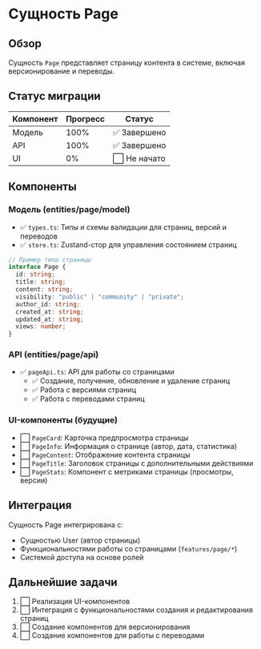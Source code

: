 # Сущность Page

## Обзор

Сущность `Page` представляет страницу контента в системе, включая версионирование и переводы.

## Статус миграции

| Компонент     | Прогресс | Статус                               |
|---------------|----------|--------------------------------------|
| Модель        | 100%     | ✅ Завершено                          |
| API           | 100%     | ✅ Завершено                          |
| UI            | 0%       | ⬜ Не начато                         |

## Компоненты

### Модель (entities/page/model)
- ✅ `types.ts`: Типы и схемы валидации для страниц, версий и переводов
- ✅ `store.ts`: Zustand-стор для управления состоянием страниц

```typescript
// Пример типа страницы
interface Page {
  id: string;
  title: string;
  content: string;
  visibility: "public" | "community" | "private";
  author_id: string;
  created_at: string;
  updated_at: string;
  views: number;
}
```

### API (entities/page/api)
- ✅ `pageApi.ts`: API для работы со страницами
  - ✅ Создание, получение, обновление и удаление страниц
  - ✅ Работа с версиями страниц
  - ✅ Работа с переводами страниц

### UI-компоненты (будущие)
- ⬜ `PageCard`: Карточка предпросмотра страницы
- ⬜ `PageInfo`: Информация о странице (автор, дата, статистика)
- ⬜ `PageContent`: Отображение контента страницы
- ⬜ `PageTitle`: Заголовок страницы с дополнительными действиями
- ⬜ `PageStats`: Компонент с метриками страницы (просмотры, версии)

## Интеграция

Сущность Page интегрирована с:
- Сущностью User (автор страницы)
- Функциональностями работы со страницами (`features/page/*`)
- Системой доступа на основе ролей

## Дальнейшие задачи

1. ⬜ Реализация UI-компонентов
2. ⬜ Интеграция с функциональностями создания и редактирования страниц
3. ⬜ Создание компонентов для версионирования
4. ⬜ Создание компонентов для работы с переводами 
